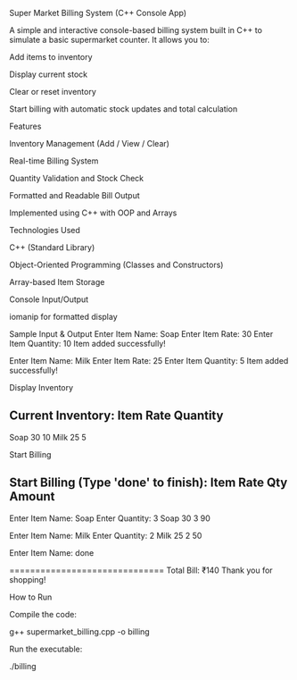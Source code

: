 Super Market Billing System (C++ Console App)

A simple and interactive console-based billing system built in C++ to simulate a basic supermarket counter.
It allows you to:

Add items to inventory

Display current stock

Clear or reset inventory

Start billing with automatic stock updates and total calculation

Features

Inventory Management (Add / View / Clear)

Real-time Billing System

Quantity Validation and Stock Check

Formatted and Readable Bill Output

Implemented using C++ with OOP and Arrays

Technologies Used

C++ (Standard Library)

Object-Oriented Programming (Classes and Constructors)

Array-based Item Storage

Console Input/Output

iomanip for formatted display

Sample Input & Output
Enter Item Name: Soap
Enter Item Rate: 30
Enter Item Quantity: 10
Item added successfully!

Enter Item Name: Milk
Enter Item Rate: 25
Enter Item Quantity: 5
Item added successfully!


Display Inventory

Current Inventory:
Item           Rate      Quantity
--------------------------------------
Soap           30        10
Milk           25        5


Start Billing

Start Billing (Type 'done' to finish):
Item           Rate      Qty       Amount
---------------------------------------------
Enter Item Name: Soap
Enter Quantity: 3
Soap           30        3         90

Enter Item Name: Milk
Enter Quantity: 2
Milk           25        2         50

Enter Item Name: done

==============================
Total Bill: ₹140
Thank you for shopping!

How to Run

Compile the code:

g++ supermarket_billing.cpp -o billing


Run the executable:

./billing
